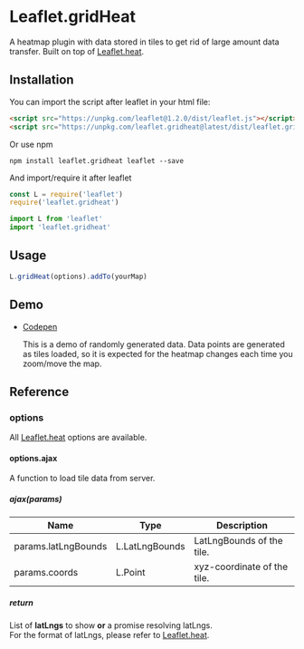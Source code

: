 # Leaflet.gridHeat

A heatmap plugin with data stored in tiles to get rid of large amount data transfer. Built on top of [Leaflet.heat](https://github.com/Leaflet/Leaflet.heat).

## Installation

You can import the script after leaflet in your html file:
```html
<script src="https://unpkg.com/leaflet@1.2.0/dist/leaflet.js"></script>
<script src="https://unpkg.com/leaflet.gridheat@latest/dist/leaflet.gridHeat.min.js"></script>
```

Or use npm
```
npm install leaflet.gridheat leaflet --save
```

And import/require it after leaflet

```javascript
const L = require('leaflet')
require('leaflet.gridheat')
```

```javascript
import L from 'leaflet'
import 'leaflet.gridheat'
```

## Usage

```javascript
L.gridHeat(options).addTo(yourMap)
```

## Demo

- [Codepen](https://codepen.io/vickyliin/pen/qPqvBd)

  This is a demo of randomly generated data. Data points are generated as tiles loaded, so it is expected for the heatmap changes each time you zoom/move the map.

## Reference

### options

All [Leaflet.heat](https://github.com/Leaflet/Leaflet.heat) options are available.

#### options.ajax

A function to load tile data from server.

##### ajax(params)

| Name                | Type           | Description                   |
|---------------------|----------------|-------------------------------|
| params.latLngBounds | L.LatLngBounds | LatLngBounds of the tile.     |
| params.coords       | L.Point        | xyz-coordinate of the tile.   |

##### return

List of **latLngs** to show **or** a promise resolving latLngs.  
For the format of latLngs, please refer to [Leaflet.heat](https://github.com/Leaflet/Leaflet.heat).
